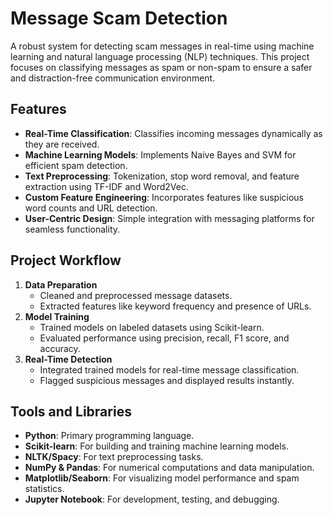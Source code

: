 # Message Scam Detection  

A robust system for detecting scam messages in real-time using machine learning and natural language processing (NLP) techniques. This project focuses on classifying messages as spam or non-spam to ensure a safer and distraction-free communication environment.

## Features  
- **Real-Time Classification**: Classifies incoming messages dynamically as they are received.  
- **Machine Learning Models**: Implements Naive Bayes and SVM for efficient spam detection.  
- **Text Preprocessing**: Tokenization, stop word removal, and feature extraction using TF-IDF and Word2Vec.  
- **Custom Feature Engineering**: Incorporates features like suspicious word counts and URL detection.  
- **User-Centric Design**: Simple integration with messaging platforms for seamless functionality.  

## Project Workflow  
1. **Data Preparation**  
   - Cleaned and preprocessed message datasets.  
   - Extracted features like keyword frequency and presence of URLs.  
2. **Model Training**  
   - Trained models on labeled datasets using Scikit-learn.  
   - Evaluated performance using precision, recall, F1 score, and accuracy.  
3. **Real-Time Detection**  
   - Integrated trained models for real-time message classification.  
   - Flagged suspicious messages and displayed results instantly.  

## Tools and Libraries  
- **Python**: Primary programming language.  
- **Scikit-learn**: For building and training machine learning models.  
- **NLTK/Spacy**: For text preprocessing tasks.  
- **NumPy & Pandas**: For numerical computations and data manipulation.  
- **Matplotlib/Seaborn**: For visualizing model performance and spam statistics.  
- **Jupyter Notebook**: For development, testing, and debugging.  

